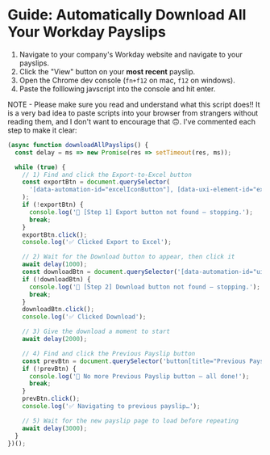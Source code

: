 # Guide: Automatically Download All Your Workday Payslips

1. Navigate to your company's Workday website and navigate to your payslips.
2. Click the "View" button on your **most recent** payslip.
3. Open the Chrome dev console (`fn+f12` on mac, `f12` on windows).
4. Paste the folllowing javscript into the console and hit enter.

NOTE - Please make sure you read and understand what this script does!! It
is a very bad idea to paste scripts into your browser from strangers without
reading them, and I don't want to encourage that 🙃. I've commented each step
to make it clear:

```javascript
(async function downloadAllPayslips() {
  const delay = ms => new Promise(res => setTimeout(res, ms));

  while (true) {
    // 1) Find and click the Export-to-Excel button
    const exportBtn = document.querySelector(
      '[data-automation-id="excelIconButton"], [data-uxi-element-id="excelButton"]'
    );
    if (!exportBtn) {
      console.log('🚫 [Step 1] Export button not found – stopping.');
      break;
    }
    exportBtn.click();
    console.log('✅ Clicked Export to Excel');

    // 2) Wait for the Download button to appear, then click it
    await delay(1000);
    const downloadBtn = document.querySelector('[data-automation-id="uic_downloadButton"]');
    if (!downloadBtn) {
      console.log('🚫 [Step 2] Download button not found – stopping.');
      break;
    }
    downloadBtn.click();
    console.log('✅ Clicked Download');

    // 3) Give the download a moment to start
    await delay(2000);

    // 4) Find and click the Previous Payslip button
    const prevBtn = document.querySelector('button[title="Previous Payslip"]');
    if (!prevBtn) {
      console.log('🎉 No more Previous Payslip button – all done!');
      break;
    }
    prevBtn.click();
    console.log('✅ Navigating to previous payslip…');

    // 5) Wait for the new payslip page to load before repeating
    await delay(3000);
  }
})();
```
